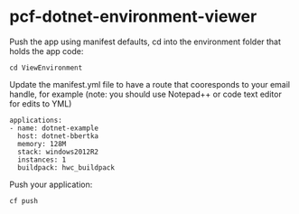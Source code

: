 # pcf-dotnet-environment-viewer

Push the app using manifest defaults, cd into the environment folder that holds the app code:
```
cd ViewEnvironment
```

Update the manifest.yml file to have a route that cooresponds to your email handle, for example (note: you should use Notepad++ or code text editor for edits to YML)
```
applications:
- name: dotnet-example
  host: dotnet-bbertka
  memory: 128M
  stack: windows2012R2
  instances: 1
  buildpack: hwc_buildpack
```

Push your application:
```
cf push
```

